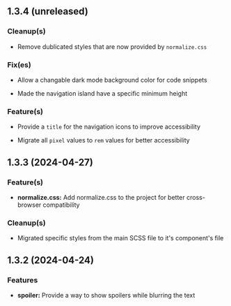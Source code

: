 ## 1.3.4 (unreleased)

### Cleanup(s)

- Remove dublicated styles that are now provided by `normalize.css`

### Fix(es)

- Allow a changable dark mode background color for code snippets

- Made the navigation island have a specific minimum height

### Feature(s)

- Provide a `title` for the navigation icons to improve accessibility

- Migrate all `pixel` values to `rem` values for better accessibility

## 1.3.3 (2024-04-27)

### Feature(s)

- **normalize.css:** Add normalize.css to the project for better cross-browser compatibility

### Cleanup(s)

- Migrated specific styles from the main SCSS file to it's component's file

## 1.3.2 (2024-04-24)

### Features

- **spoiler:** Provide a way to show spoilers while blurring the text